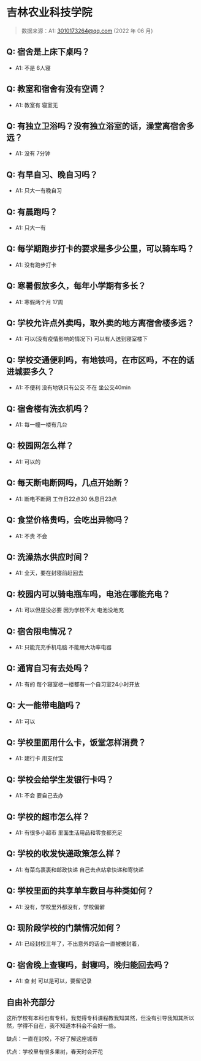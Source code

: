 # 吉林农业科技学院

> 数据来源：A1: 3010173264@qq.com (2022 年 06 月)

## Q: 宿舍是上床下桌吗？

- A1: 不是 6人寝

## Q: 教室和宿舍有没有空调？

- A1: 教室有 寝室无

## Q: 有独立卫浴吗？没有独立浴室的话，澡堂离宿舍多远？

- A1: 没有 7分钟

## Q: 有早自习、晚自习吗？

- A1: 只大一有晚自习

## Q: 有晨跑吗？

- A1: 只大一有

## Q: 每学期跑步打卡的要求是多少公里，可以骑车吗？

- A1: 没有跑步打卡

## Q: 寒暑假放多久，每年小学期有多长？

- A1: 寒假两个月 17周

## Q: 学校允许点外卖吗，取外卖的地方离宿舍楼多远？

- A1: 可以(没有疫情影响的情况下) 可以有人送到寝室楼下

## Q: 学校交通便利吗，有地铁吗，在市区吗，不在的话进城要多久？

- A1: 不便利 没有地铁只有公交 不在 坐公交40min

## Q: 宿舍楼有洗衣机吗？

- A1: 每一幢一楼有几台

## Q: 校园网怎么样？

- A1: 可以的

## Q: 每天断电断网吗，几点开始断？

- A1: 断电不断网 工作日22点30 休息日23点

## Q: 食堂价格贵吗，会吃出异物吗？

- A1: 不贵 不会

## Q: 洗澡热水供应时间？

- A1: 全天，要在封寝前赶回去

## Q: 校园内可以骑电瓶车吗，电池在哪能充电？

- A1: 可以但是没必要 因为学校不大 电池没地充

## Q: 宿舍限电情况？

- A1: 只能充充手机电脑 不能用大功率电器

## Q: 通宵自习有去处吗？

- A1: 有的 每个寝室楼一楼都有一个自习室24小时开放

## Q: 大一能带电脑吗？

- A1: 可以

## Q: 学校里面用什么卡，饭堂怎样消费？

- A1: 建行卡 用支付宝

## Q: 学校会给学生发银行卡吗？

- A1: 不会 要自己去办

## Q: 学校的超市怎么样？

- A1: 有很多小超市 里面生活用品和零食都充足

## Q: 学校的收发快递政策怎么样？

- A1: 有菜鸟裹裹和邮政快递 自己去点站拿快递和寄快递

## Q: 学校里面的共享单车数目与种类如何？

- A1: 没有，学校里外都没有，学校偏僻

## Q: 现阶段学校的门禁情况如何？

- A1: 已经封校三年了，不出意外的话会一直被被封着，

## Q: 宿舍晚上查寝吗，封寝吗，晚归能回去吗？

- A1: 查 封 可以是可以，要留记录

## 自由补充部分

这所学校有本科也有专科，我觉得专科课程教我知其然，但没有引导我知其所以然，学得不自在，我不知道本科会不会好一些。

缺点：一直在封校，不好了解这座城市

 优点：学校里有很多果树，春天时会开花